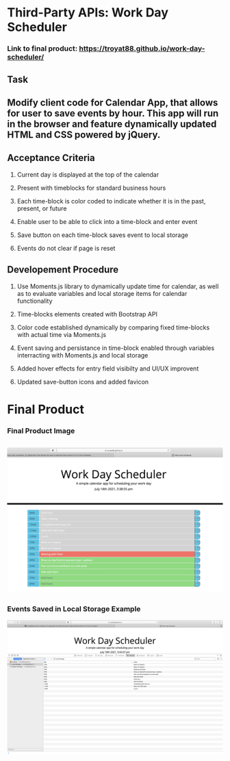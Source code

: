 # Third-Party APIs: Work Day Scheduler

### Link to final product: https://troyat88.github.io/work-day-scheduler/

## Task

Modify client code for Calendar App, that allows for user to save events by hour. This app will run in the browser and feature dynamically updated HTML and CSS powered by jQuery.
---

## Acceptance Criteria

1. Current day is displayed at the top of the calendar

2. Present with timeblocks for standard business hours

3. Each time-block is color coded to indicate whether it is in the past,  present, or future

4. Enable user to be able to click into a time-block and enter event

5. Save button on each time-block saves event to local storage

6. Events do not clear if page is reset

## Developement Procedure 

1. Use Moments.js library to dynamically update time for calendar, as well as to evaluate variables and local storage items for calendar functionality

2. Time-blocks elements created with Bootstrap API

3. Color code established dynamically by comparing fixed time-blocks with actual time via Moments.js

4. Event saving and persistance in time-block enabled through variables interracting with Moments.js and local storage

5. Added hover effects for entry field visibilty and UI/UX improvent

6. Updated save-button icons and added favicon

# Final Product

### Final Product Image
![Final Product Image](Assets/CalendarScreenShot.jpg) 
---
### Events Saved in Local Storage Example
![Events in Local Storage](Assets/MemortScreenShot.jpg) 
